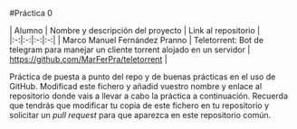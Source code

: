 #Práctica 0

| Alumno  | Nombre y descripción del proyecto  | Link al repositorio  |
|:-:|:-:|:-:|:-:|
| Marco Manuel Fernández Pranno  | Teletorrent: Bot de telegram para manejar un cliente torrent alojado en un servidor | https://github.com/MarFerPra/teletorrent |

Práctica de puesta a punto del repo y de buenas prácticas en el uso de
GitHub. Modificad este fichero y añadid vuestro nombre y enlace al
repositorio donde vais a llevar a cabo la práctica a
continuación. Recuerda que tendrás que modificar tu copia de este
fichero en tu repositorio y solicitar un *pull request* para que
aparezca en este repositorio común.
